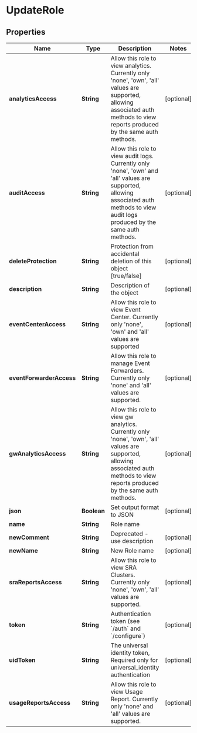 

# UpdateRole


## Properties

| Name | Type | Description | Notes |
|------------ | ------------- | ------------- | -------------|
|**analyticsAccess** | **String** | Allow this role to view analytics. Currently only &#39;none&#39;, &#39;own&#39;, &#39;all&#39; values are supported, allowing associated auth methods to view reports produced by the same auth methods. |  [optional] |
|**auditAccess** | **String** | Allow this role to view audit logs. Currently only &#39;none&#39;, &#39;own&#39; and &#39;all&#39; values are supported, allowing associated auth methods to view audit logs produced by the same auth methods. |  [optional] |
|**deleteProtection** | **String** | Protection from accidental deletion of this object [true/false] |  [optional] |
|**description** | **String** | Description of the object |  [optional] |
|**eventCenterAccess** | **String** | Allow this role to view Event Center. Currently only &#39;none&#39;, &#39;own&#39; and &#39;all&#39; values are supported |  [optional] |
|**eventForwarderAccess** | **String** | Allow this role to manage Event Forwarders. Currently only &#39;none&#39; and &#39;all&#39; values are supported. |  [optional] |
|**gwAnalyticsAccess** | **String** | Allow this role to view gw analytics. Currently only &#39;none&#39;, &#39;own&#39;, &#39;all&#39; values are supported, allowing associated auth methods to view reports produced by the same auth methods. |  [optional] |
|**json** | **Boolean** | Set output format to JSON |  [optional] |
|**name** | **String** | Role name |  |
|**newComment** | **String** | Deprecated - use description |  [optional] |
|**newName** | **String** | New Role name |  [optional] |
|**sraReportsAccess** | **String** | Allow this role to view SRA Clusters. Currently only &#39;none&#39;, &#39;own&#39;, &#39;all&#39; values are supported. |  [optional] |
|**token** | **String** | Authentication token (see &#x60;/auth&#x60; and &#x60;/configure&#x60;) |  [optional] |
|**uidToken** | **String** | The universal identity token, Required only for universal_identity authentication |  [optional] |
|**usageReportsAccess** | **String** | Allow this role to view Usage Report. Currently only &#39;none&#39; and &#39;all&#39; values are supported. |  [optional] |



